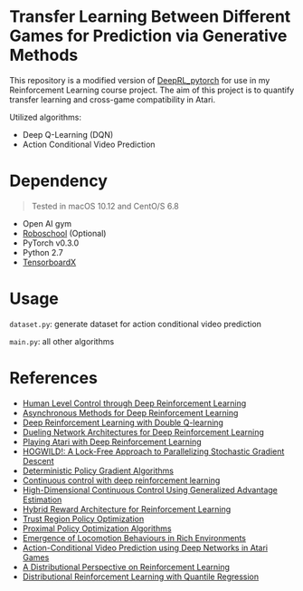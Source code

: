 # Transfer Learning Between Different Games for Prediction via Generative Methods
This repository is a modified version of [DeepRL_pytorch](https://github.com/wuyx/DeepRL_pytorch) for use in my Reinforcement Learning course project. The aim of this project is to quantify transfer learning and cross-game compatibility in Atari.

Utilized algorithms:
* Deep Q-Learning (DQN)
* Action Conditional Video Prediction


# Dependency
> Tested in macOS 10.12 and CentO/S 6.8
* Open AI gym
* [Roboschool](https://github.com/openai/roboschool) (Optional)
* PyTorch v0.3.0
* Python 2.7 
* [TensorboardX](https://github.com/lanpa/tensorboard-pytorch)


# Usage
```dataset.py```: generate dataset for action conditional video prediction

```main.py```: all other algorithms

# References
* [Human Level Control through Deep Reinforcement Learning](https://www.nature.com/nature/journal/v518/n7540/full/nature14236.html)
* [Asynchronous Methods for Deep Reinforcement Learning](https://arxiv.org/abs/1602.01783)
* [Deep Reinforcement Learning with Double Q-learning](https://arxiv.org/abs/1509.06461)
* [Dueling Network Architectures for Deep Reinforcement Learning](https://arxiv.org/abs/1511.06581)
* [Playing Atari with Deep Reinforcement Learning](https://arxiv.org/abs/1312.5602)
* [HOGWILD!: A Lock-Free Approach to Parallelizing Stochastic Gradient Descent](https://arxiv.org/abs/1106.5730)
* [Deterministic Policy Gradient Algorithms](http://proceedings.mlr.press/v32/silver14.pdf)
* [Continuous control with deep reinforcement learning](https://arxiv.org/abs/1509.02971)
* [High-Dimensional Continuous Control Using Generalized Advantage Estimation](https://arxiv.org/abs/1506.02438)
* [Hybrid Reward Architecture for Reinforcement Learning](https://arxiv.org/abs/1706.04208)
* [Trust Region Policy Optimization](https://arxiv.org/abs/1502.05477)
* [Proximal Policy Optimization Algorithms](https://arxiv.org/abs/1707.06347)
* [Emergence of Locomotion Behaviours in Rich Environments](https://arxiv.org/abs/1707.02286)
* [Action-Conditional Video Prediction using Deep Networks in Atari Games](https://arxiv.org/abs/1507.08750)
* [A Distributional Perspective on Reinforcement Learning](https://arxiv.org/abs/1707.06887)
* [Distributional Reinforcement Learning with Quantile Regression](https://arxiv.org/abs/1710.10044)
